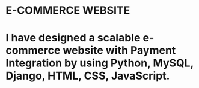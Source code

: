# E-COMMERCE WEBSITE
# I have designed a scalable e-commerce website with Payment Integration by using Python, MySQL, Django, HTML, CSS, JavaScript.
